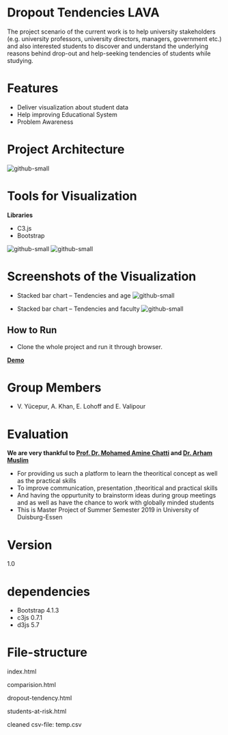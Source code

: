 # Dropout Tendencies LAVA
The project scenario of the current work is to help university stakeholders (e.g. university professors, university directors, managers, government etc.) and also interested students to discover and understand the underlying reasons behind drop-out and help-seeking tendencies of students while studying.
  
# Features
 - Deliver visualization about student data
 - Help improving Educational System 
 - Problem Awareness


# Project Architecture
	
![github-small](https://user-images.githubusercontent.com/41241181/64734059-32b80c80-d4e6-11e9-9b14-a7a2cfc91ab5.png)

# Tools for Visualization

**Libraries**

- C3.js 
- Bootstrap

![github-small](https://user-images.githubusercontent.com/41241181/64735155-48c6cc80-d4e8-11e9-9cae-6310e69801c9.png) ![github-small](https://user-images.githubusercontent.com/41241181/64736433-e7ecc380-d4ea-11e9-8618-2bcb4d7f4482.png)



# Screenshots of the Visualization

- Stacked bar chart – Tendencies and age
![github-small](https://user-images.githubusercontent.com/41241181/64735265-81ff3c80-d4e8-11e9-80f4-c28d5fa8cf7e.png)

- Stacked bar chart – Tendencies and faculty
![github-small](https://user-images.githubusercontent.com/41241181/64735430-d0144000-d4e8-11e9-89c6-21e6770c65cd.png)

## How to Run

- Clone the whole project and run it through browser.

**[Demo](https://www.youtube.com/watch?v=tRveNCFdF3A&feature=youtu.be)**


# Group Members

- V. Yücepur, A. Khan, E. Lohoff and E. Valipour


# Evaluation 
 **We are very thankful to [Prof. Dr. Mohamed Amine Chatti](https://www.uni-due.de/soco/people/mohamed-chatti.php) and [Dr.    Arham Muslim](https://www.uni-due.de/soco/people/arham-muslim.php)**

 - For providing us such a platform to learn the theoritical concept as well as the practical skills
 - To improve communication, presentation ,theoritical and practical skills 
 - And having the oppurtunity to brainstorm ideas during group meetings and as well as have the chance to work with globally minded  students 
 - This is Master Project of Summer Semester 2019 in University of Duisburg-Essen
 


# Version 
1.0







# dependencies
- Bootstrap 4.1.3
- c3js 0.7.1
- d3js 5.7

# File-structure
index.html

comparision.html

dropout-tendency.html

students-at-risk.html

cleaned csv-file: temp.csv
